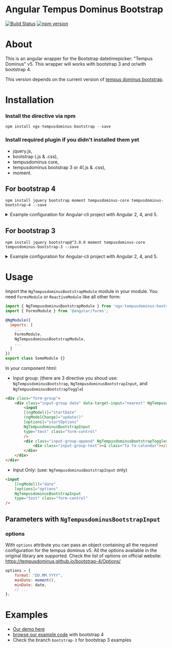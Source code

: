 # Angular Tempus Dominus Bootstrap
[![Build Status](https://travis-ci.org/fetrarij/ngx-tempusdominus-bootstrap.svg?branch=master)](https://travis-ci.org/fetrarij/ngx-tempusdominus-bootstrap) [![npm version](https://badge.fury.io/js/ngx-tempusdominus-bootstrap.svg)](https://badge.fury.io/js/ngx-tempusdominus-bootstrap)

# About
This is an angular wrapper for the Bootstrap datetimepicker:  "Tempus Dominus" v5.
This wrapper will works with bootstrap 3 and or/with bootstrap 4.


This version depends on the current version of [tempus dominus bootstrap](https://github.com/tempusdominus/core).

# Installation
### Install the directive via npm

```javascript
npm install ngx-tempusdominus-bootstrap --save
```
### Install required plugin if you didn't installed them yet


* jquery.js, 
* bootstrap (.js & .css),
* tempusdominus core, 
* tempusdominus bootstrap 3 or 4(.js & .css),
* moment.

## For bootstrap 4

    
```
npm install jquery bootstrap moment tempusdominus-core tempusdominus-bootstrap-4 --save
```
<details>
    <summary>
    Example configuration for Angular-cli project with Angular 2, 4, and 5.
    </summary>
    In .angular-cli.json file:


```json 
    "styles": [
        "styles.css",
        "../node_modules/bootstrap/dist/css/bootstrap.min.css",
        "../node_modules/tempusdominus-bootstrap-4/build/css/tempusdominus-bootstrap-4.css",
    ],
    "scripts": [
        "../node_modules/jquery/dist/jquery.min.js",
        "../node_modules/bootstrap/dist/js/bootstrap.min.js",
        "../node_modules/moment/min/moment.min.js",
        "../node_modules/tempusdominus-bootstrap-4/build/js/tempusdominus-bootstrap-4.js"
    ],
```
</details>

## For bootstrap 3

    
```
npm install jquery bootstrap@^3.0.0 moment tempusdominus-core tempusdominus-bootstrap-3 --save
```

<details>
    <summary>
    Example configuration for Angular-cli project with Angular 2, 4, and 5.
    </summary>
    In .angular-cli.json file:


```json 
    "styles": [
        "styles.css",
        "../node_modules/bootstrap/dist/css/bootstrap.min.css",
        "../node_modules/tempusdominus-bootstrap-3/build/css/tempusdominus-bootstrap-3.css",
    ],
    "scripts": [
        "../node_modules/jquery/dist/jquery.min.js",
        "../node_modules/bootstrap/dist/js/bootstrap.min.js",
        "../node_modules/moment/min/moment.min.js",
        "../node_modules/tempusdominus-bootstrap-3/build/js/tempusdominus-bootstrap-3.js"
    ],
```
</details>

# Usage
 Import the `NgTempusdominusBootstrapModule` module in your module. You need `FormsModule` or `ReactiveModule` like all other form:
```javascript
import { NgTempusdominusBootstrapModule } from 'ngx-tempusdominus-bootstrap';
import { FormsModule } from '@angular/forms';

@NgModule({
  imports: [
    ...
    FormsModule,
    NgTempusdominusBootstrapModule,
    ...
  ]
})
export class SomeModule {}
```

In your component html:

* Input group: (there are 3 directive you shoud use: `NgTempusdominusBootstrap`, `NgTempusdominusBootstrapInput`, and `NgTempusdominusBootstrapToggle`)
```html
<div class="form-group">
    <div class="input-group date" data-target-input="nearest" NgTempusdominusBootstrap>
        <input
        [(ngModel)]="startDate"
        (ngModelChange)="update()"
        [options]="startOptions"
        NgTempusdominusBootstrapInput
        type="text" class="form-control"
        />
        <div class="input-group-append" NgTempusdominusBootstrapToggle>
            <div class="input-group-text"><i class="fa fa-calendar"></i></div>
        </div>
    </div>
</div>
```
* Input Only: (use: `NgTempusdominusBootstrapInput` only)
```html
<input
    [(ngModel)]="date"
    [options]="options"
    NgTempusdominusBootstrapInput
    type="text" class="form-control"
/>
```

## Parameters with `NgTempusdominusBootstrapInput`

### options

With `options` attribute you can pass an object containing all the required configuration for the tempus dominus v5.
All the options available in the original library are supported. Check the list of options on official website: https://tempusdominus.github.io/bootstrap-4/Options/

```javascript
options = {
    format: "DD.MM.YYYY",
    maxDate: moment(),
    minDate: date,
    // ...
};
```

# Examples
 * [Our demo here](https://fetrarij.github.io/ngx-tempusdominus-bootstrap/)
 * [browse our example code](./demo/src/app/) with bootstrap 4
 * Check the branch `bootstrap-3` for bootstrap 3 examples